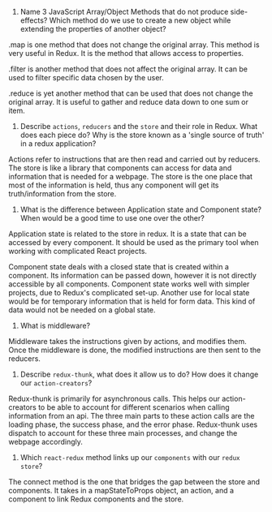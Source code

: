1.  Name 3 JavaScript Array/Object Methods that do not produce side-effects? Which method do we use to create a new object while extending the properties of another object?

.map is one method that does not change the original array. This method is very useful in Redux. It is the method that allows access to properties.

.filter is another method that does not affect the original array. It can be used to filter specific data chosen by the user.

.reduce is yet another method that can be used that does not change the original array. It is useful to gather and reduce data down to one sum or item.

1.  Describe `actions`, `reducers` and the `store` and their role in Redux. What does each piece do? Why is the store known as a 'single source of truth' in a redux application?

Actions refer to instructions that are then read and carried out by reducers. The store is like a library that components can access for data and information that is needed for a webpage. The store is the one place that most of the information is held, thus any component will get its truth/information from the store.

1.  What is the difference between Application state and Component state? When would be a good time to use one over the other?

Application state is related to the store in redux. It is a state that can be accessed by every component. It should be used as the primary tool when working with complicated React projects.

Component state deals with a closed state that is created within a component. Its information can be passed down, however it is not directly accessible by all components. Component state works well with simpler projects, due to Redux's complicated set-up. Another use for local state would be for temporary information that is held for form data. This kind of data would not be needed on a global state.

1.  What is middleware?

Middleware takes the instructions given by actions, and modifies them. Once the middleware is done, the modified instructions are then sent to the reducers.

1.  Describe `redux-thunk`, what does it allow us to do? How does it change our `action-creators`?

Redux-thunk is primarily for asynchronous calls. This helps our action-creators to be able to account for different scenarios when calling information from an api. The three main parts to these action calls are the loading phase, the success phase, and the error phase. Redux-thunk uses dispatch to account for these three main processes, and change the webpage accordingly.

1.  Which `react-redux` method links up our `components` with our `redux store`?

The connect method is the one that bridges the gap between the store and components. It takes in a mapStateToProps object, an action, and a component to link Redux components and the store.
